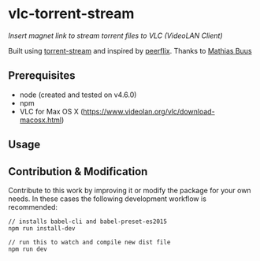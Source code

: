 # vlc-torrent-stream
<i>Insert magnet link to stream torrent files to VLC (VideoLAN Client)</i>

Built using <a href="https://www.npmjs.com/package/torrent-stream">torrent-stream</a> and inspired by <a href="https://www.npmjs.com/package/peerflix">peerflix</a>. Thanks to <a href="https://github.com/mafintosh">Mathias Buus</a>

## Prerequisites
- node (created and tested on v4.6.0)
- npm 
- VLC for Max OS X (https://www.videolan.org/vlc/download-macosx.html)

## Usage



## Contribution & Modification
Contribute to this work by improving it or modify the package for your own needs. In these cases the following development workflow is recommended:  

    // installs babel-cli and babel-preset-es2015
    npm run install-dev

    // run this to watch and compile new dist file
    npm run dev